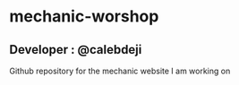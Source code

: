 # mechanic-worshop

## Developer : @calebdeji

Github repository for the mechanic website I am working on
